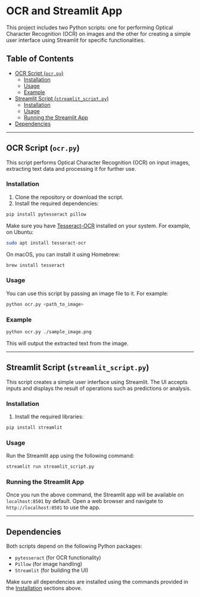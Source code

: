 
# OCR and Streamlit App

This project includes two Python scripts: one for performing Optical Character Recognition (OCR) on images and the other for creating a simple user interface using Streamlit for specific functionalities.

## Table of Contents

- [OCR Script (`ocr.py`)](#ocr-script-ocrpy)
  - [Installation](#installation)
  - [Usage](#usage)
  - [Example](#example)
- [Streamlit Script (`streamlit_script.py`)](#streamlit-script-streamlit_scriptpy)
  - [Installation](#installation-1)
  - [Usage](#usage-1)
  - [Running the Streamlit App](#running-the-streamlit-app)
- [Dependencies](#dependencies)

---

## OCR Script (`ocr.py`)

This script performs Optical Character Recognition (OCR) on input images, extracting text data and processing it for further use.

### Installation

1. Clone the repository or download the script.
2. Install the required dependencies:

```bash
pip install pytesseract pillow
```

Make sure you have [Tesseract-OCR](https://github.com/tesseract-ocr/tesseract) installed on your system. For example, on Ubuntu:

```bash
sudo apt install tesseract-ocr
```

On macOS, you can install it using Homebrew:

```bash
brew install tesseract
```

### Usage

You can use this script by passing an image file to it. For example:

```bash
python ocr.py <path_to_image>
```

### Example

```bash
python ocr.py ./sample_image.png
```

This will output the extracted text from the image.

---

## Streamlit Script (`streamlit_script.py`)

This script creates a simple user interface using Streamlit. The UI accepts inputs and displays the result of operations such as predictions or analysis.

### Installation

1. Install the required libraries:

```bash
pip install streamlit
```

### Usage

Run the Streamlit app using the following command:

```bash
streamlit run streamlit_script.py
```

### Running the Streamlit App

Once you run the above command, the Streamlit app will be available on `localhost:8501` by default. Open a web browser and navigate to `http://localhost:8501` to use the app.

---

## Dependencies

Both scripts depend on the following Python packages:

- `pytesseract` (for OCR functionality)
- `Pillow` (for image handling)
- `Streamlit` (for building the UI)

Make sure all dependencies are installed using the commands provided in the [Installation](#installation) sections above.

